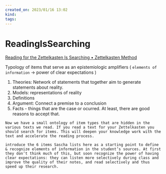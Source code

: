 ```yaml
---
created_on: 2023/01/16 13:02
kind:
tags:
---
```


# ReadingIsSearching

[Reading for the Zettelkasten Is Searching • Zettelkasten Method](https://zettelkasten.de/posts/reading-is-searching/)

Typology of items that serve as an epistemiologic amplifiers ( `elements of information` -> power of clear expectations )

1. Theories: Network of statements that together aim to generate statements about  reality.
2. Models: representations of reality
3. Definitions
4. Argument: Connect a premise to a conclusion
5. Facts - things that are the case or ocurred. At least, there are good reasons to accept that.

`Now we have a small ontology of item types that are hidden in the various texts we read. If you read a text for your Zettelkasten you should search for items. This will deepen your knowledge work with the text and accelerate the reading process.
`

`
 introduce the 6 items Sascha lists here as a starting point to define & recognize elements of information in the student’s sources. At first they don’t think much of this, but soon recognize the power of having clear expectations: they can listen more selectively during class and improve the quality of their notes, and read selectively and thus speed up their research.
`
